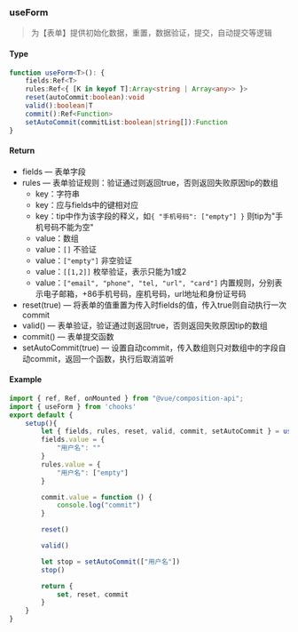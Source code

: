 ### useForm

> 为【表单】提供初始化数据，重置，数据验证，提交，自动提交等逻辑

#### Type
```ts
function useForm<T>(): {
    fields:Ref<T>
    rules:Ref<{ [K in keyof T]:Array<string | Array<any>> }>
    reset(autoCommit:boolean):void
    valid():boolean|T
    commit():Ref<Function>
    setAutoCommit(commitList:boolean|string[]):Function
}
```

#### Return
- fields &mdash; 表单字段
- rules &mdash; 表单验证规则：验证通过则返回true，否则返回失败原因tip的数组
    - key：字符串
    - key：应与fields中的键相对应
    - key：tip中作为该字段的释义，如```{ "手机号码": ["empty"] }``` 则tip为"手机号码不能为空"
    - value：数组
    - value：```[]``` 不验证
    - value：```["empty"]``` 非空验证
    - value：```[[1,2]]``` 枚举验证，表示只能为1或2
    - value：```["email", "phone", "tel, "url", "card"]``` 内置规则，分别表示电子邮箱，+86手机号码，座机号码，url地址和身份证号码
- reset(true) &mdash; 将表单的值重置为传入时fields的值，传入true则自动执行一次commit
- valid() &mdash; 表单验证，验证通过则返回true，否则返回失败原因tip的数组
- commit() &mdash; 表单提交函数
- setAutoCommit(true) &mdash; 设置自动commit，传入数组则只对数组中的字段自动commit，返回一个函数，执行后取消监听

#### Example
```js
import { ref, Ref, onMounted } from "@vue/composition-api";
import { useForm } from 'chooks'
export default {
    setup(){
        let { fields, rules, reset, valid, commit, setAutoCommit } = useForm()
        fields.value = {
            "用户名": ""
        }
        rules.value = {
            "用户名": ["empty"]
        }

        commit.value = function () {
            console.log("commit")
        }

        reset()

        valid()

        let stop = setAutoCommit(["用户名"])
        stop()

        return { 
            set, reset, commit
        }
    }
}
```